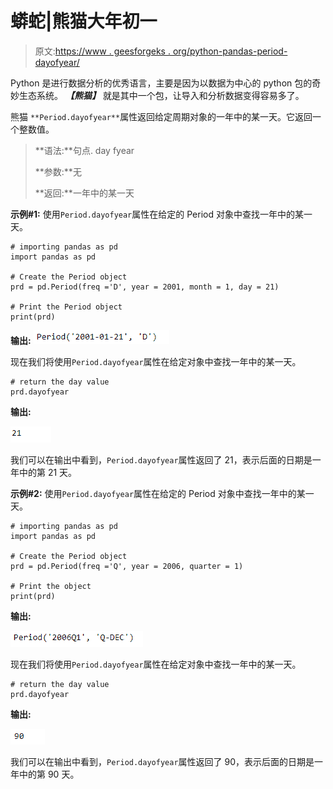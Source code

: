 # 蟒蛇|熊猫大年初一

> 原文:[https://www . geesforgeks . org/python-pandas-period-dayofyear/](https://www.geeksforgeeks.org/python-pandas-period-dayofyear/)

Python 是进行数据分析的优秀语言，主要是因为以数据为中心的 python 包的奇妙生态系统。 ***【熊猫】*** 就是其中一个包，让导入和分析数据变得容易多了。

熊猫 `**Period.dayofyear**`属性返回给定周期对象的一年中的某一天。它返回一个整数值。

> **语法:**句点. day fyear
> 
> **参数:**无
> 
> **返回:**一年中的某一天

**示例#1:** 使用`Period.dayofyear`属性在给定的 Period 对象中查找一年中的某一天。

```
# importing pandas as pd
import pandas as pd

# Create the Period object
prd = pd.Period(freq ='D', year = 2001, month = 1, day = 21)

# Print the Period object
print(prd)
```

**输出:**
![](img/93b87a4a79dcf7d76c41b363b7d298a0.png)

现在我们将使用`Period.dayofyear`属性在给定对象中查找一年中的某一天。

```
# return the day value 
prd.dayofyear
```

**输出:**

![](img/e924d2fc83e42d390d22ae1a3f96e807.png)

我们可以在输出中看到，`Period.dayofyear`属性返回了 21，表示后面的日期是一年中的第 21 天。

**示例#2:** 使用`Period.dayofyear`属性在给定的 Period 对象中查找一年中的某一天。

```
# importing pandas as pd
import pandas as pd

# Create the Period object
prd = pd.Period(freq ='Q', year = 2006, quarter = 1)

# Print the object
print(prd)
```

**输出:**

![](img/872e5cfe93c11d77a915107c84a00d08.png)

现在我们将使用`Period.dayofyear`属性在给定对象中查找一年中的某一天。

```
# return the day value 
prd.dayofyear
```

**输出:**

![](img/9bc67991b452abd70a7fe14e01e45f62.png)

我们可以在输出中看到，`Period.dayofyear`属性返回了 90，表示后面的日期是一年中的第 90 天。